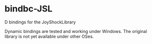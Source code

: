 # bindbc-JSL
D bindings for the JoyShockLibrary

Dynamic bindings are tested and working under Windows. The original library is not yet available under other OSes.
